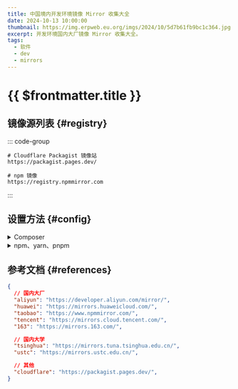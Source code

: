 ```yaml
---
title: 中国境内开发环境镜像 Mirror 收集大全
date: 2024-10-13 10:00:00
thumbnail: https://img.erpweb.eu.org/imgs/2024/10/5d7b61fb9bc1c364.jpg
excerpt: 开发环境国内大厂镜像 Mirror 收集大全。
tags: 
  - 软件
  - dev
  - mirrors
---
```


# {{ $frontmatter.title }}

## 镜像源列表 {#registry}

::: code-group

```shell [推荐一览]
# Cloudflare Packagist 镜像站
https://packagist.pages.dev/

# npm 镜像
https://registry.npmmirror.com
```

:::

## 设置方法 {#config}

<details>
<summary>Composer</summary>

全局设置

```shell
# 设定
composer config -g repos.packagist composer https://packagist.pages.dev

# 取消
composer config -g --unset repos.packagist

# 清除缓存
composer clear-cache
```

项目配置

```shell
# 项目的根目录
composer config repo.packagist composer https://packagist.pages.dev

# 或者在 composer.json 中添加如下内容
"repositories": {
    "packagist": {
        "type": "composer",
        "url": "https://packagist.pages.dev"
    }
}
```
</details>


<details>
<summary>npm、yarn、pnpm</summary>

全局设置

```shell
npm config set registry https://registry.npmmirror.com

pnpm config set registry https://registry.npmmirror.com

yarn config set registry https://registry.npmmirror.com
```

</details>

## 参考文档 {#references}

```json
{
  // 国内大厂
  "aliyun": "https://developer.aliyun.com/mirror/",
  "huawei": "https://mirrors.huaweicloud.com/",
  "taobao": "https://www.npmmirror.com/",
  "tencent": "https://mirrors.cloud.tencent.com/",
  "163": "https://mirrors.163.com/",

  // 国内大学
  "tsinghua": "https://mirrors.tuna.tsinghua.edu.cn/",
  "ustc": "https://mirrors.ustc.edu.cn/",

  // 其他
  "cloudflare": "https://packagist.pages.dev/",
}
```
